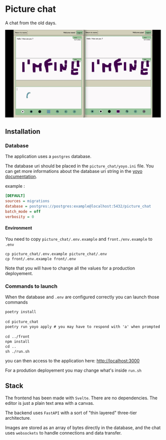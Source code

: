 # Picture chat

A chat from the old days.

![demo](demo.gif)

## Installation

### Database

The application uses a `postgres` database.

The database uri should be placed in the `picture_chat/yoyo.ini`
file. You can get more informations about the database uri string in the [yoyo documentation](https://ollycope.com/software/yoyo/latest/#connecting-to-a-database).

example :

```ini
[DEFAULT]
sources = migrations
database = postgres://postgres:example@localhost:5432/picture_chat
batch_mode = off
verbosity = 0
```

#### Environment

You need to copy `picture_chat/.env.example` and `front./env.example` to `.env`

```shell
cp picture_chat/.env.example picture_chat/.env
cp front/.env.example front/.env
```

Note that you will have to change all the values for a production deployement.

### Commands to launch

When the database and `.env` are configured correctly you can launch those commands

```shell
poetry install

cd picture_chat
poetry run yoyo apply # you may have to respond with 'a' when prompted

cd ../front
npm install
cd ..
sh ./run.sh
```

you can then access to the application here: [http://localhost:3000](http://localhost:3000)

For a prodution deployement you may change what's inside `run.sh`

## Stack

The frontend has been made with `Svelte`.
There are no dependencies. The editor is just a plain text area with a canvas.

The backend uses `FastAPI` with a sort of "thin layered" three-tier architecture.

Images are stored as an array of bytes directly in the database,
and the chat uses `websockets` to handle connections and data transfer.
